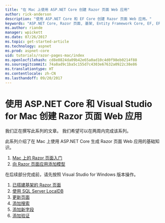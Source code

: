 ```yaml
---
title: "在 Mac 上使用 ASP.NET Core 创建 Razor 页面 Web 应用"
author: rick-anderson
description: "使用 ASP.NET Core 和 EF Core 创建 Razor 页面 Web 应用。"
keywords: "ASP.NET Core, Razor 页面, 基架, Entity Framework Core, EF, EF Core, 数据库, mac, macOS, Visual Studio for Mac"
ms.author: riande
manager: wpickett
ms.date: 07/26/2017
ms.topic: get-started-article
ms.technology: aspnet
ms.prod: aspnet-core
uid: tutorials/razor-pages-mac/index
ms.openlocfilehash: cd8e0824da09b42e65a0ad10c4d0f98eb0214f88
ms.sourcegitcommit: 74a8ad9c1ba5c155d7c4303e67632a0922c38e86
ms.translationtype: HT
ms.contentlocale: zh-CN
ms.lasthandoff: 09/20/2017
---
```

# <a name="create-a-razor-pages-web-app-with-aspnet-core-and-visual-studio-for-mac"></a>使用 ASP.NET Core 和 Visual Studio for Mac 创建 Razor 页面 Web 应用

我们正在撰写此系列的文章。 我们希望可以在两周内完成该系列。

此系列介绍了在 Mac 上使用 ASP.NET Core 生成 Razor 页面 Web 应用的基础知识。

1. [Mac 上的 Razor 页面入门](xref:tutorials/razor-pages-mac/razor-pages-start)
1. [向 Razor 页面应用添加模型](xref:tutorials/razor-pages-mac/model)


在后续部分完成前，请先按照 Visual Studio for Windows 版本操作。

1. [已搭建基架的 Razor 页面](xref:tutorials/razor-pages/page)
1. [使用 SQL Server LocalDB](xref:tutorials/razor-pages/sql)
1. [更新页面](xref:tutorials/razor-pages/da1)
1. [添加搜索](xref:tutorials/razor-pages/search)
1. [添加新字段](xref:tutorials/razor-pages/new-field)
1. [添加验证](xref:tutorials/razor-pages/validation)
